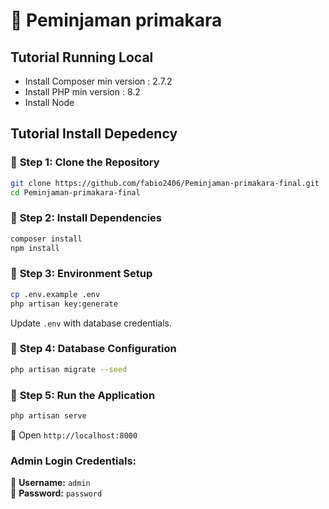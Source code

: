 # 🚀 Peminjaman primakara
## Tutorial Running Local

- Install Composer min version : 2.7.2
- Install PHP min version : 8.2
- Install Node 

## Tutorial Install Depedency

### 🔹 **Step 1: Clone the Repository**
```sh
git clone https://github.com/fabio2406/Peminjaman-primakara-final.git
cd Peminjaman-primakara-final
```

### 🔹 **Step 2: Install Dependencies**
```sh
composer install
npm install
```

### 🔹 **Step 3: Environment Setup**
```sh
cp .env.example .env
php artisan key:generate
```
Update `.env` with database credentials.

### 🔹 **Step 4: Database Configuration**
```sh
php artisan migrate --seed
```


### 🔹 **Step 5: Run the Application**
```sh
php artisan serve
```
🔗 Open `http://localhost:8000`

### **Admin Login Credentials:**
📧 **Username:** `admin`  
🔑 **Password:** `password`

